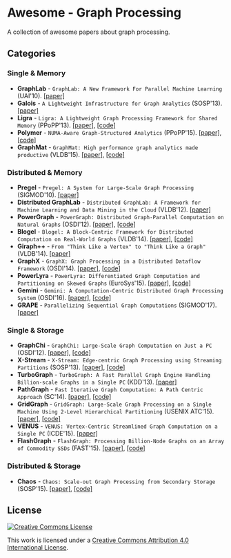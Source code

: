 # Awesome - Graph Processing
A collection of awesome papers about graph processing.

## Categories
### Single & Memory
- **GraphLab** - `GraphLab: A New Framework For Parallel Machine Learning` (UAI'10). [[paper]](https://dslpitt.org/papers/10/p340-low.pdf)
- **Galois** - `A Lightweight Infrastructure for Graph Analytics` (SOSP'13). [[paper]](http://sigops.org/sosp/sosp13/papers/p456-nguyen.pdf)
- **Ligra** - `Ligra: A Lightweight Graph Processing Framework for Shared Memory` (PPoPP'13). [[paper]](https://www.cs.cmu.edu/~jshun/ligra.pdf), [[code]](https://github.com/jshun/ligra)
- **Polymer** - `NUMA-Aware Graph-Structured Analytics` (PPoPP'15). [[paper]](https://people.csail.mit.edu/jshun/6886-s18/papers/Polymer.pdf), [[code]](https://github.com/realstolz/polymer)
- **GraphMat** - `GraphMat: High performance graph analytics made productive` (VLDB'15). [[paper]](https://pdfs.semanticscholar.org/b513/711621e81d0abd042e0877ca751581a993f5.pdf), [[code]](https://github.com/narayanan2004/GraphMat)

### Distributed & Memory
- **Pregel** - `Pregel: A System for Large-Scale Graph Processing` (SIGMOD'10). [[paper]](https://kowshik.github.io/JPregel/pregel_paper.pdf)
- **Distributed GraphLab** - `Distributed GraphLab: A Framework for Machine Learning and Data Mining in the Cloud` (VLDB'12). [[paper]](http://vldb.org/pvldb/vol5/p716_yuchenglow_vldb2012.pdf)
- **PowerGraph** - `PowerGraph: Distributed Graph-Parallel Computation on Natural Graphs` (OSDI'12). [[paper]](https://www.usenix.org/system/files/conference/osdi12/osdi12-final-167.pdf), [[code]](https://github.com/jegonzal/PowerGraph)
- **Blogel** - `Blogel: A Block-Centric Framework for Distributed Computation on Real-World Graphs` (VLDB'14). [[paper]](http://people.csail.mit.edu/yilu/papers/p1981-yan.pdf), [[code]](http://www.cse.cuhk.edu.hk/blogel/)
- **Giraph++** - `From "Think Like a Vertex" to "Think Like a Graph"` (VLDB'14). [[paper]](https://people.csail.mit.edu/jshun/6886-s18/papers/TBCTM13.pdf)
- **GraphX** - `GraphX: Graph Processing in a Distributed Dataflow Framework` (OSDI'14). [[paper]](https://www.usenix.org/node/186217), [[code]](https://spark.apache.org/graphx/)
- **PowerLyra** - `PowerLyra: Differentiated Graph Computation and Partitioning on Skewed Graphs` (EuroSys'15). [[paper]](https://ipads.se.sjtu.edu.cn/lib/exe/fetch.php?media=publications:powerlyra-eurosys15.pdf), [[code]](https://github.com/realstolz/powerlyra)
- **Gemini** - `Gemini: A Computation-Centric Distributed Graph Processing System` (OSDI'16). [[paper]](https://www.usenix.org/system/files/conference/osdi16/osdi16-zhu.pdf), [[code]](https://github.com/thu-pacman/GeminiGraph)
- **GRAPE** - `Parallelizing Sequential Graph Computations` (SIGMOD'17). [[paper]](http://homepages.inf.ed.ac.uk/wenfei/papers/sigmod17-GRAPE.pdf)

### Single & Storage
- **GraphChi** - `GraphChi: Large-Scale Graph Computation on Just a PC` (OSDI'12). [[paper]](https://www.usenix.org/system/files/conference/osdi12/osdi12-final-126.pdf), [[code]](https://github.com/GraphChi/graphchi-cpp)
- **X-Stream** - `X-Stream: Edge-centric Graph Processing using Streaming Partitions` (SOSP'13). [[paper]](https://infoscience.epfl.ch/record/188535/files/paper.pdf), [[code]](https://github.com/epfl-labos/x-stream)
- **TurboGraph** - `TurboGraph: A Fast Parallel Graph Engine Handling Billion-scale Graphs in a Single PC` (KDD'13). [[paper]](http://www.eiti.uottawa.ca/~nat/Courses/csi5387_Winter2014/paper1.pdf)
- **PathGraph** - `Fast Iterative Graph Computation: A Path Centric Approach` (SC'14). [[paper]](https://people.csail.mit.edu/jshun/6886-s18/papers/PathGraph.pdf), [[code]](https://github.com/CGCL-codes/PathGraph)
- **GridGraph** - `GridGraph: Large-Scale Graph Processing on a Single Machine Using 2-Level Hierarchical Partitioning` (USENIX ATC'15). [[paper]](https://www.usenix.org/system/files/conference/atc15/atc15-paper-zhu.pdf), [[code]](https://github.com/thu-pacman/GridGraph)
- **VENUS** - `VENUS: Vertex-Centric Streamlined Graph Computation on a Single PC` (ICDE'15). [[paper]](https://www.cse.cuhk.edu.hk/~cslui/PUBLICATION/ICDE15_Venus.pdf)
- **FlashGraph** - `FlashGraph: Processing Billion-Node Graphs on an Array of Commodity SSDs` (FAST'15). [[paper]](https://www.usenix.org/system/files/conference/fast15/fast15-paper-zheng.pdf), [[code]](https://github.com/Smerity/FlashGraph)

### Distributed & Storage
- **Chaos** - `Chaos: Scale-out Graph Processing from Secondary Storage` (SOSP'15). [[paper]](https://people.csail.mit.edu/jshun/6886-s18/papers/Chaos.pdf), [[code]](https://github.com/epfl-labos/chaos)


## License

[![Creative Commons License](http://i.creativecommons.org/l/by/4.0/88x31.png)](https://creativecommons.org/licenses/by/4.0/)

This work is licensed under a [Creative Commons Attribution 4.0 International License](http://creativecommons.org/licenses/by/4.0/).
